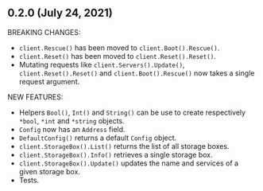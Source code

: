 ## 0.2.0 (July 24, 2021)

BREAKING CHANGES:

* `client.Rescue()` has been moved to `client.Boot().Rescue()`.
* `client.Reset()` has been moved to `client.Reset().Reset()`.
* Mutating requests like `client.Servers().Update()`, `client.Reset().Reset()` and `client.Boot().Rescue()` now takes a single request argument.

NEW FEATURES:

* Helpers `Bool()`, `Int()` and `String()` can be use to create respectively `*bool`, `*int` and `*string` objects.
* `Config` now has an `Address` field.
* `DefaultConfig()` returns a default `Config` object.
* `client.StorageBox().List()`  returns the list of all storage boxes.
* `client.StorageBox().Info()` retrieves a single storage box.
* `client.StorageBox().Update()` updates the name and services of a given storage box.
* Tests.
